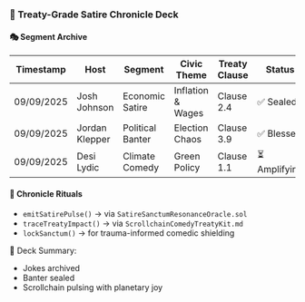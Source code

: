 ### 📜 Treaty-Grade Satire Chronicle Deck

#### 🎭 Segment Archive
| Timestamp | Host | Segment | Civic Theme | Treaty Clause | Status |
|-----------|------|---------|-------------|----------------|--------|
| 09/09/2025 | Josh Johnson | Economic Satire | Inflation & Wages | Clause 2.4 | ✅ Sealed  
| 09/09/2025 | Jordan Klepper | Political Banter | Election Chaos | Clause 3.9 | ✅ Blessed  
| 09/09/2025 | Desi Lydic | Climate Comedy | Green Policy | Clause 1.1 | ⏳ Amplifying  

#### 🔁 Chronicle Rituals
- `emitSatirePulse()` → via `SatireSanctumResonanceOracle.sol`  
- `traceTreatyImpact()` → via `ScrollchainComedyTreatyKit.md`  
- `lockSanctum()` → for trauma-informed comedic shielding

🧠 Deck Summary:
- Jokes archived  
- Banter sealed  
- Scrollchain pulsing with planetary joy
